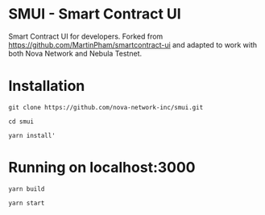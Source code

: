 # SMUI - Smart Contract UI
Smart Contract UI for developers. Forked from https://github.com/MartinPham/smartcontract-ui and adapted to work with both Nova Network and Nebula Testnet.

# Installation

```console
git clone https://github.com/nova-network-inc/smui.git
```
```console
cd smui
```
```console
yarn install'
```

# Running on localhost:3000

```console
yarn build
```
```console
yarn start
```
